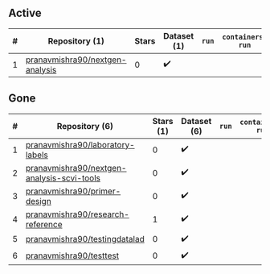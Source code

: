 ## Active
| # | Repository (1) | Stars | Dataset (1) | `run` | `containers-run` |
| --- | --- | --- | --- | --- | --- |
| 1 | [pranavmishra90/nextgen-analysis](https://github.com/pranavmishra90/nextgen-analysis) | 0 | :heavy_check_mark: |  |  |

## Gone
| # | Repository (6) | Stars (1) | Dataset (6) | `run` | `containers-run` |
| --- | --- | --- | --- | --- | --- |
| 1 | [pranavmishra90/laboratory-labels](https://github.com/pranavmishra90/laboratory-labels) | 0 | :heavy_check_mark: |  |  |
| 2 | [pranavmishra90/nextgen-analysis-scvi-tools](https://github.com/pranavmishra90/nextgen-analysis-scvi-tools) | 0 | :heavy_check_mark: |  |  |
| 3 | [pranavmishra90/primer-design](https://github.com/pranavmishra90/primer-design) | 0 | :heavy_check_mark: |  |  |
| 4 | [pranavmishra90/research-reference](https://github.com/pranavmishra90/research-reference) | 1 | :heavy_check_mark: |  |  |
| 5 | [pranavmishra90/testingdatalad](https://github.com/pranavmishra90/testingdatalad) | 0 | :heavy_check_mark: |  |  |
| 6 | [pranavmishra90/testtest](https://github.com/pranavmishra90/testtest) | 0 | :heavy_check_mark: |  |  |
